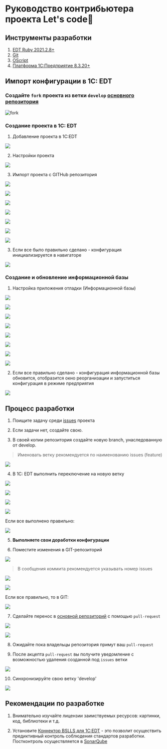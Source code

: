 # Руководство контрибьютера проекта Let's code🚀

## Инструменты разработки

1. [EDT Ruby 2021.2.8+](https://releases.1c.ru/project/DevelopmentTools10)
2. [Git](https://git-scm.com/downloads)
3. [OScript](https://oscript.io/downloads)
4. [Платформа 1C:Предприятие 8.3.20+](https://releases.1c.ru/project/Platform83)

## Импорт конфигурации в 1С: EDT

### Создайте `fork` проекта из ветки `develop` [основного репозитория](https://github.com/plastinin/let-s-code)

![fork](2022-05-03-20-35-52.png)

### Создание проекта в 1C: EDT

1. Добавление проекта в 1С:EDT

![](2022-05-03-20-53-21.png)

2. Настройки проекта

![](2022-05-03-21-04-44.png)

3. Импорт проекта с GITHub репозитория

![](2022-05-03-21-07-32.png)

![](2022-05-03-20-39-44.png)

![](2022-05-03-21-10-00.png)

![](2022-05-03-21-11-40.png)

![](2022-05-03-21-13-26.png)

![](2022-05-03-21-14-20.png)

![](2022-05-03-21-15-06.png)

3. Если все было правильно сделано - конфигурация инициализируется в навигаторе

![](2022-05-03-21-43-27.png)

### Создание и обновление информационной базы

1. Настройка приложения отладки (Информационной базы)

![](2022-05-03-21-47-06.png)

![](2022-05-03-21-48-49.png)

![](2022-05-03-21-49-17.png)

![](2022-05-03-21-50-01.png)

![](2022-05-03-21-52-02.png)

![](2022-05-03-21-53-30.png)

![](2022-05-03-21-54-23.png)

![](2022-05-03-21-55-11.png)

2. Если все правильно сделано - конфигурация информационной базы обновится, отобразится окно реорганизации и запуститься конфигурация в режиме предприятия

![](2022-05-03-21-56-48.png)

## Процесс разработки

1. Поищите задачу среди [issues](https://github.com/plastinin/let-s-code/issues) проекта

2. Если задачи нет, создайте свою.

3. В своей копии репозитория создайте новую branch, унаследованную от develop. 

> Именовать ветку рекомендуется по наименованию issues (feature)

![](2022-05-03-22-09-59.png)

4. В 1С: EDT выполнить переключение на новую ветку

![](2022-05-03-22-21-09.png)

![](2022-05-03-22-22-12.png)

![](2022-05-03-22-23-48.png)

![](2022-05-03-22-24-41.png)

Если все выполнено правильно:

![](2022-05-03-22-25-49.png)

5. **Выполняете свои доработки конфигурации**

6. Поместите изменения в GIT-репозиторий

![](2022-05-03-22-30-23.png)

> В сообщения коммита рекомендуется указывать номер issues

![](2022-05-03-22-33-11.png)

![](2022-05-03-22-34-11.png)

Если все правильно, то в GIT:

![](2022-05-03-22-54-11.png)

7. Сделайте перенос в [основной репозиторий](https://github.com/plastinin/let-s-code) с помощью `pull-request`

![](2022-05-03-22-55-57.png)

![](2022-05-03-22-58-24.png)

8. Ожидайте пока владельцы репозитория примут ваш `pull-request`

9. После акцепта `pull-request` вы получите уведомление с возможностью удаления созданной под `issues` ветки

![](2022-05-03-23-02-41.png)

10. Синхронизируйте свою ветку 'develop'

![](2022-05-03-23-06-41.png)

## Рекомендации по разработке

1. Внимательно изучайте лицензии заимствуемых ресурсов: картинки, код, библиотеки и т.д.

2. Установите [Коннектор BSLLS для 1С:EDT](https://github.com/otymko/bslls-connector-for-edt) - это позволит осуществить предиктивный контроль соблюдения стандартов разработки. Постконтроль осуществляется в [SonarQube](https://sonar.openbsl.ru/dashboard?id=let-s-code)
